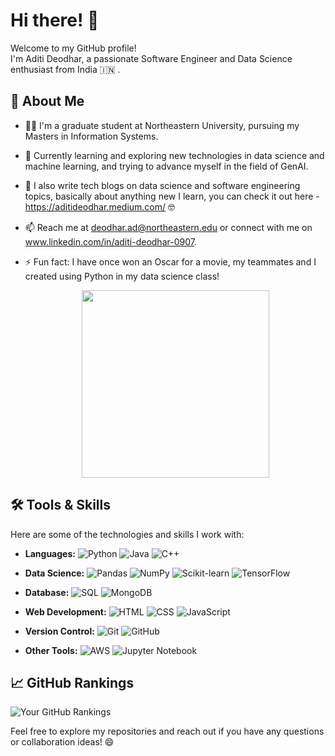 # Hi there! 👋

Welcome to my GitHub profile!<br> 
I'm Aditi Deodhar, a passionate Software Engineer and Data Science enthusiast from India :india: .


## 🚀 About Me

- 👨‍💻 I'm a graduate student at Northeastern University, pursuing my Masters in Information Systems.
- 🌱 Currently learning and exploring new technologies in data science and machine learning, and trying to advance myself in the field of GenAI.
- 📝 I also write tech blogs on data science and software engineering topics, basically about anything new I learn, you can check it out here - https://aditideodhar.medium.com/ 🤓
- 📫 Reach me at deodhar.ad@northeastern.edu or connect with me on www.linkedin.com/in/aditi-deodhar-0907.
- ⚡ Fun fact: I have once won an Oscar for a movie, my teammates and I created using Python in my data science class!

  <p align="center">
    <img src="https://github.com/deodharaditi/deodharaditi/assets/159225198/afc69d78-8c6a-4965-be71-c74ff4d2bbb1" width="300"/></center>
  </p>
  

## 🛠️ Tools & Skills

Here are some of the technologies and skills I work with:

- **Languages:** 
  ![Python](https://img.shields.io/badge/Python-3776AB?style=flat-square&logo=python&logoColor=white)
  ![Java](https://img.shields.io/badge/Java-007396?style=flat-square&logo=java&logoColor=white)
  ![C++](https://img.shields.io/badge/C++-00599C?style=flat-square&logo=c%2B%2B&logoColor=white)
  
- **Data Science:** 
  ![Pandas](https://img.shields.io/badge/Pandas-150458?style=flat-square&logo=pandas&logoColor=white)
  ![NumPy](https://img.shields.io/badge/NumPy-013243?style=flat-square&logo=numpy&logoColor=white)
  ![Scikit-learn](https://img.shields.io/badge/Scikit_learn-F7931E?style=flat-square&logo=scikit-learn&logoColor=white)
  ![TensorFlow](https://img.shields.io/badge/TensorFlow-FF6F00?style=flat-square&logo=tensorflow&logoColor=white)
 
- **Database:** 
  ![SQL](https://img.shields.io/badge/SQL-003B57?style=flat-square&logo=sql&logoColor=white)
  ![MongoDB](https://img.shields.io/badge/MongoDB-47A248?style=flat-square&logo=mongodb&logoColor=white)
  
- **Web Development:** 
  ![HTML](https://img.shields.io/badge/HTML5-E34F26?style=flat-square&logo=html5&logoColor=white)
  ![CSS](https://img.shields.io/badge/CSS3-1572B6?style=flat-square&logo=css3&logoColor=white)
  ![JavaScript](https://img.shields.io/badge/JavaScript-F7DF1E?style=flat-square&logo=javascript&logoColor=black)
  
- **Version Control:** 
  ![Git](https://img.shields.io/badge/Git-F05032?style=flat-square&logo=git&logoColor=white)
  ![GitHub](https://img.shields.io/badge/GitHub-181717?style=flat-square&logo=github&logoColor=white)
  
- **Other Tools:** 
  ![AWS](https://img.shields.io/badge/AWS-232F3E?style=flat-square&logo=amazon-aws&logoColor=white)
  ![Jupyter Notebook](https://img.shields.io/badge/Jupyter-F37626?style=flat-square&logo=jupyter&logoColor=white)

## 📈 GitHub Rankings

![Your GitHub Rankings](https://github-readme-stats.vercel.app/api/top-langs/?username=deodharaditi&layout=compact&theme=radical)

Feel free to explore my repositories and reach out if you have any questions or collaboration ideas! 😄



<!---
deodharaditi/deodharaditi is a ✨ special ✨ repository because its `README.md` (this file) appears on your GitHub profile.
You can click the Preview link to take a look at your changes.
--->

